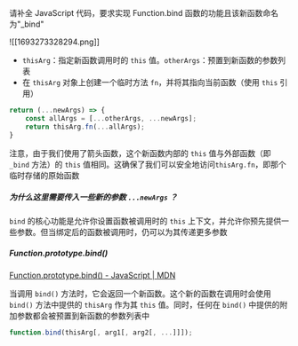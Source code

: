 请补全 JavaScript 代码，要求实现 Function.bind 函数的功能且该新函数命名为"\_bind"

![[1693273328294.png]]

- `thisArg`：指定新函数调用时的 `this` 值。`otherArgs`：预置到新函数的参数列表
- 在 `thisArg` 对象上创建一个临时方法 `fn`，并将其指向当前函数（使用 `this` 引用）

```JavaScript
return (...newArgs) => {
	const allArgs = [...otherArgs, ...newArgs];
	return thisArg.fn(...allArgs);
}
```

注意，由于我们使用了箭头函数，这个新函数内部的 `this` 值与外部函数（即 `_bind` 方法）的 `this` 值相同。这确保了我们可以安全地访问`thisArg.fn`，即那个临时存储的原始函数

##### 为什么这里需要传入一些新的参数 `...newArgs` ？

`bind` 的核心功能是允许你设置函数被调用时的 `this` 上下文，并允许你预先提供一些参数。但当绑定后的函数被调用时，仍可以为其传递更多参数

##### Function.prototype.bind()

[Function.prototype.bind() - JavaScript | MDN](https://developer.mozilla.org/zh-CN/docs/Web/JavaScript/Reference/Global_Objects/Function/bind)

当调用 `bind()` 方法时，它会返回一个新函数。这个新的函数在调用时会使用 `bind()` 方法中提供的 `thisArg` 作为其 `this` 值。同时，任何在 `bind()` 中提供的附加参数都会被预置到新函数的参数列表中

```JavaScript
function.bind(thisArg[, arg1[, arg2[, ...]]]);
```


